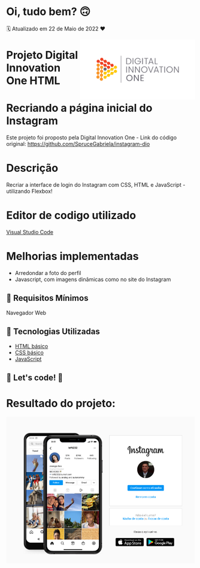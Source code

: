 # Oi, tudo bem? 🙃

:spiral_calendar: Atualizado em 22 de Maio de 2022 :heart:

<img align="right" alt="GIF" height="160px" src="https://github.com/rdeconti/rdeconti-resources/blob/main/Digital%20Innovation%20One%20-%20Logotipo.png" />

# Projeto Digital Innovation One HTML
# Recriando a página inicial do Instagram
Este projeto foi proposto pela Digital Innovation One - Link do código original: https://github.com/SpruceGabriela/instagram-dio

# Descrição
Recriar a interface de login do Instagram com CSS, HTML e JavaScript - utilizando Flexbox!

# Editor de codigo utilizado
[Visual Studio Code](https://code.visualstudio.com/)

# Melhorias implementadas
- Arredondar a foto do perfil
- Javascript, com imagens dinâmicas como no site do Instagram

## :seedling: Requisitos Mínimos

Navegador Web
## :rocket: Tecnologias Utilizadas 

* [HTML básico](https://www.w3schools.com/html/)
* [CSS básico](https://developer.mozilla.org/pt-BR/docs/Web/CSS)
* [JavaScript](https://developer.mozilla.org/pt-BR/docs/Web/JavaScript)

## 🚀 Let's code! 🚀

# Resultado do projeto:

<p align="center">
  <img src="https://github.com/efcunha/instagram-dio/blob/main/assets/instagram-efcunha.png" width="600" heigth="600">
</p>
